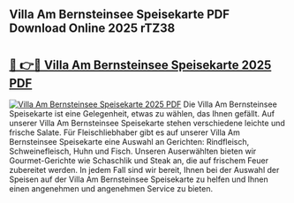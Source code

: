 ## Villa Am Bernsteinsee Speisekarte PDF Download Online 2025 rTZ38

# <h2><a href="http://gc67rze.nevu.top/?p=Villa+Am+Bernsteinsee+Speisekarte">🔗 👉🔴 Villa Am Bernsteinsee Speisekarte 2025 PDF</a></h2>

[![Villa Am Bernsteinsee Speisekarte 2025 PDF](https://i.imgur.com/dBaPXMq.png)](http://gc67rze.nevu.top/?p=Villa+Am+Bernsteinsee+Speisekarte)
Die Villa Am Bernsteinsee Speisekarte ist eine Gelegenheit, etwas zu wählen, das Ihnen gefällt. Auf unserer Villa Am Bernsteinsee Speisekarte stehen verschiedene leichte und frische Salate. Für Fleischliebhaber gibt es auf unserer Villa Am Bernsteinsee Speisekarte eine Auswahl an Gerichten: Rindfleisch, Schweinefleisch, Huhn und Fisch. Unseren Auserwählten bieten wir Gourmet-Gerichte wie Schaschlik und Steak an, die auf frischem Feuer zubereitet werden. In jedem Fall sind wir bereit, Ihnen bei der Auswahl der Speisen auf der Villa Am Bernsteinsee Speisekarte zu helfen und Ihnen einen angenehmen und angenehmen Service zu bieten.

